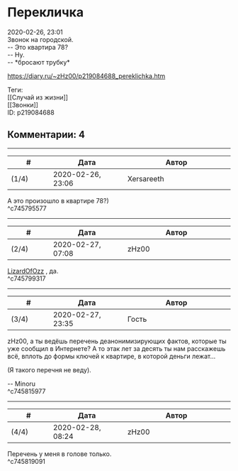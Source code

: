 Перекличка
==========

  
2020-02-26, 23:01  
 Звонок на городской.   
 -- Это квартира 78?   
 -- Ну.   
 -- \*бросают трубку\*   
  
<https://diary.ru/~zHz00/p219084688_pereklichka.htm>  
  
Теги:  
[[Случай из жизни]]  
[[Звонки]]  
ID: p219084688  


Комментарии: 4
--------------

  


---



|         #         |              Дата              |                     Автор                     |           ID           |
| --- | --- | --- | --- |
| (1/4) | 2020-02-26, 23:06 | Xersareeth | c745795577 |

  
 А это произошло в квартире 78?)   
 ^c745795577

---



|         #         |              Дата              |                     Автор                     |           ID           |
| --- | --- | --- | --- |
| (2/4) | 2020-02-27, 07:08 | zHz00 | c745799317 |

  
  [LizardOfOzz](http://LizardsBurrow.diary.ru "One more night")  , да.   
 ^c745799317

---



|         #         |              Дата              |                     Автор                     |           ID           |
| --- | --- | --- | --- |
| (3/4) | 2020-02-27, 23:35 | Гость | c745815977 |

  
 zHz00, а ты ведёшь перечень деанонимизирующих фактов, которые ты уже сообщил в Интернете? А то этак лет за десять ты нам расскажешь всё, вплоть до формы ключей к квартире, в которой деньги лежат…   
   
 (Я такого перечня не веду).   
   
 -- Minoru   
 ^c745815977

---



|         #         |              Дата              |                     Автор                     |           ID           |
| --- | --- | --- | --- |
| (4/4) | 2020-02-28, 08:24 | zHz00 | c745819091 |

  
 Перечень у меня в голове только.   
 ^c745819091